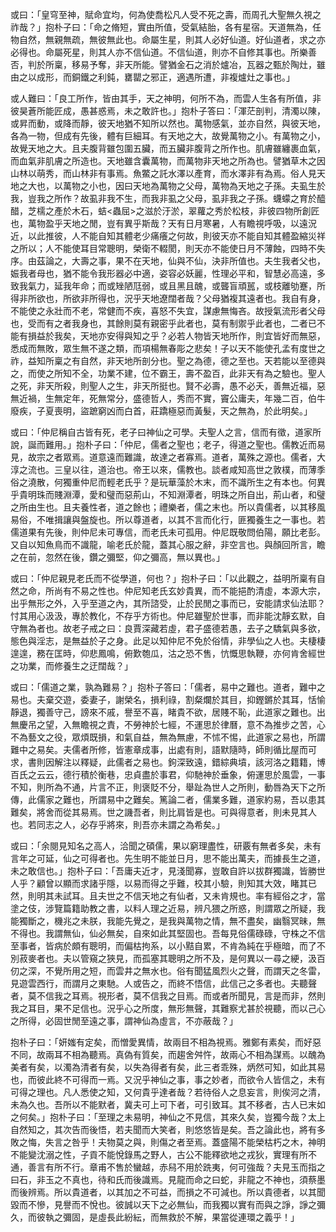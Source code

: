 或曰：「皇穹至神，賦命宜均，何為使喬松凡人受不死之壽，而周孔大聖無久視之祚哉？」抱朴子曰：「命之脩短，實由所值，受氣結胎，各有星宿。天道無為，任物自然，無親無疏，無彼無此也。命屬生星，則其人必好仙道。好仙道者，求之亦必得也。命屬死星，則其人亦不信仙道。不信仙道，則亦不自修其事也。所樂善否，判於所稟，移易予奪，非天所能。譬猶金石之消於爐冶，瓦器之甄於陶灶，雖由之以成形，而銅鐵之利鈍，罋罌之邪正，適遇所遭，非複爐灶之事也。」

或人難曰：「良工所作，皆由其手，天之神明，何所不為，而雲人生各有所值，非彼昊蒼所能匠成，愚甚惑焉，未之敢許也。」抱朴子答曰：「渾茫剖判，清濁以陳，或昇而動，或降而靜，彼天地猶不知所以然也。萬物感氣，並亦自然，與彼天地，各為一物，但成有先後，體有巨細耳。有天地之大，故覺萬物之小。有萬物之小，故覺天地之大。且夫腹背雖包圍五臟，而五臟非腹背之所作也。肌膚雖纏裹血氣，而血氣非肌膚之所造也。天地雖含囊萬物，而萬物非天地之所為也。譬猶草木之因山林以萌秀，而山林非有事焉。魚鱉之託水澤以產育，而水澤非有為焉。俗人見天地之大也，以萬物之小也，因曰天地為萬物之父母，萬物為天地之子孫。夫虱生於我，豈我之所作？故虱非我不生，而我非虱之父母，虱非我之子孫。蠛蠓之育於醯醋，芝檽之產於木石，蛣<蟲屈>之滋於汙淤，翠蘿之秀於松枝，非彼四物所創匠也，萬物盈乎天地之閒，豈有異乎斯哉？天有日月寒暑，人有瞻視呼吸，以遠況近，以此推彼，人不能自知其體老少痛癢之何故，則彼天亦不能自知其體盈縮災祥之所以；人不能使耳目常聰明，榮衛不輟閡，則天亦不能使日月不薄蝕，四時不失序。由茲論之，大壽之事，果不在天地，仙與不仙，決非所值也。夫生我者父也，娠我者母也，猶不能令我形器必中適，姿容必妖麗，性理必平和，智慧必高遠，多致我氣力，延我年命；而或矬陋尫弱，或且黑且醜，或聾盲頑嚚，或枝離劬蹇，所得非所欲也，所欲非所得也，況乎天地遼闊者哉？父母猶複其遠者也。我自有身，不能使之永壯而不老，常健而不疾，喜怒不失宜，謀慮無悔吝。故授氣流形者父母也，受而有之者我身也，其餘則莫有親密乎此者也，莫有制禦乎此者也，二者已不能有損益於我矣，天地亦安得與知之乎？必若人物皆天地所作，則宜皆好而無惡，悉成而無敗，眾生無不遂之類，而項楊無春彫之悲矣！子以天不能使孔孟有度世之祚，益知所稟之有自然，非天地所剖分也。聖之為德，德之至也。天若能以至德與之，而使之所知不全，功業不建，位不霸王，壽不盈百，此非天有為之驗也。聖人之死，非天所殺，則聖人之生，非天所挺也。賢不必壽，愚不必夭，善無近福，惡無近禍，生無定年，死無常分，盛德哲人，秀而不實，竇公庸夫，年幾二百，伯牛廢疾，子夏喪明，盜蹠窮凶而白首，莊蹻極惡而黃髮，天之無為，於此明矣。」

或曰：「仲尼稱自古皆有死，老子曰神仙之可學。夫聖人之言，信而有徵，道家所說，誕而難用。」抱朴子曰：「仲尼，儒者之聖也；老子，得道之聖也。儒教近而易見，故宗之者眾焉。道意遠而難識，故達之者寡焉。道者，萬殊之源也。儒者，大淳之流也。三皇以往，道治也。帝王以來，儒教也。談者咸知高世之敦樸，而薄季俗之澆散，何獨重仲尼而輕老氏乎？是玩華藻於木末，而不識所生之有本也。何異乎貴明珠而賤淵潭，愛和璧而惡荊山，不知淵潭者，明珠之所自出，荊山者，和璧之所由生也。且夫養性者，道之餘也；禮樂者，儒之末也。所以貴儒者，以其移風易俗，不唯揖讓與盤旋也。所以尊道者，以其不言而化行，匪獨養生之一事也。若儒道果有先後，則仲尼未可專信，而老氏未可孤用。仲尼既敬問伯陽，願比老彭。又自以知魚鳥而不識龍，喻老氏於龍，蓋其心服之辭，非空言也。與顏回所言，瞻之在前，忽然在後，鑽之彌堅，仰之彌高，無以異也。」

或曰：「仲尼親見老氏而不從學道，何也？」抱朴子曰：「以此觀之，益明所稟有自然之命，所尚有不易之性也。仲尼知老氏玄妙貴異，而不能挹酌清虛，本源大宗，出乎無形之外，入乎至道之內，其所諮受，止於民閒之事而已，安能請求仙法耶？忖其用心汲汲，專於教化，不存乎方術也。仲尼雖聖於世事，而非能沈靜玄默，自守無為者也。故老子戒之曰：良賈深藏若虛，君子盛德若愚，去子之驕氣與多欲，態色與淫志，是無益於子之身。此足以知仲尼不免於俗情，非學仙之人也。夫棲棲遑遑，務在匡時，仰悲鳳鳴，俯歎匏瓜，沽之恐不售，忼慨思執鞭，亦何肯舍經世之功業，而修養生之迂闊哉？」

或曰：「儒道之業，孰為難易？」抱朴子答曰：「儒者，易中之難也。道者，難中之易也。夫棄交遊，委妻子，謝榮名，損利祿，割粲爛於其目，抑鏗鏘於其耳，恬愉靜退，獨善守己，謗來不戚，譽至不喜，睹貴不欲，居賤不恥，此道家之難也。出無慶吊之望，入無瞻視之責，不勞神於七經，不運思於律曆，意不為推步之苦，心不為藝文之役，眾煩既損，和氣自益，無為無慮，不怵不惕，此道家之易也，所謂難中之易矣。夫儒者所修，皆憲章成事，出處有則，語默隨時，師則循比屋而可求，書則因解注以釋疑，此儒者之易也。鉤深致遠，錯綜典墳，該河洛之籍籍，博百氏之云云，德行積於衡巷，忠貞盡於事君，仰馳神於垂象，俯運思於風雲，一事不知，則所為不通，片言不正，則褒貶不分，舉趾為世人之所則，動唇為天下之所傳，此儒家之難也，所謂易中之難矣。篤論二者，儒業多難，道家約易，吾以患其難矣，將舍而從其易焉。世之譏吾者，則比肩皆是也。可與得意者，則未見其人也。若同志之人，必存乎將來，則吾亦未謂之為希矣。」

或曰：「余閱見知名之高人，洽聞之碩儒，果以窮理盡性，研覈有無者多矣，未有言年之可延，仙之可得者也。先生明不能並日月，思不能出萬夫，而據長生之道，未之敢信也。」抱朴子曰：「吾庸夫近才，見淺聞寡，豈敢自許以拔群獨識，皆勝世人乎？顧曾以顯而求諸乎隱，以易而得之乎難，校其小驗，則知其大效，睹其已然，則明其未試耳。且夫世之不信天地之有仙者，又未肯規也。率有經俗之才，當塗之伎，涉覽篇籍助教之書，以料人理之近易，辨凡猥之所惑，則謂眾之所疑，我能獨斷之，機兆之未朕，我能先覺之，是我與萬物之情，無不盡矣，幽翳冥昧，無不得也。我謂無仙，仙必無矣，自來如此其堅固也。吾每見俗儒碌碌，守株之不信至事者，皆病於頗有聰明，而偏枯拘系，以小黠自累，不肯為純在乎極暗，而了不別菽麥者也。夫以管窺之狹見，而孤塞其聰明之所不及，是何異以一尋之綆，汲百仞之深，不覺所用之短，而雲井之無水也。俗有聞猛風烈火之聲，而謂天之冬雷，見遊雲西行，而謂月之東馳。人或告之，而終不悟信，此信己之多者也。夫聽聲者，莫不信我之耳焉。視形者，莫不信我之目焉。而或者所聞見，言是而非，然則我之耳目，果不足信也。況乎心之所度，無形無聲，其難察尤甚於視聽，而以己心之所得，必固世閒至遠之事，謂神仙為虛言，不亦蔽哉？」

抱朴子曰：「妍媸有定矣，而憎愛異情，故兩目不相為視焉。雅鄭有素矣，而好惡不同，故兩耳不相為聽焉。真偽有質矣，而趨舍舛忤，故兩心不相為謀焉。以醜為美者有矣，以濁為清者有矣，以失為得者有矣，此三者乖殊，炳然可知，如此其易也，而彼此終不可得而一焉。又況乎神仙之事，事之妙者，而欲令人皆信之，未有可得之理也。凡人悉使之知，又何貴乎達者哉？若待俗人之息妄言，則俟河之清，未為久也。吾所以不能默者，冀夫可上可下者，可引致耳。其不移者，古人已末如之何矣。」抱朴子曰：「至理之未易明，神仙之不見信，其來久矣，豈獨今哉？太上自然知之，其次告而後悟，若夫聞而大笑者，則悠悠皆是矣。吾之論此也，將有多敗之悔，失言之咎乎！夫物莫之與，則傷之者至焉。蓋盛陽不能榮枯朽之木，神明不能變沈溺之性，子貢不能悅錄馬之野人，古公不能釋欲地之戎狄，實理有所不通，善言有所不行。章甫不售於蠻越，赤舄不用於跣夷，何可強哉？夫見玉而指之曰石，非玉之不真也，待和氏而後識焉。見龍而命之曰蛇，非龍之不神也，須蔡墨而後辨焉。所以貴道者，以其加之不可益，而損之不可減也。所以貴德者，以其聞毀而不慘，見譽而不悅也。彼誠以天下之必無仙，而我獨以實有而與之諍，諍之彌久，而彼執之彌固，是虛長此紛紜，而無救於不解，果當從連環之義乎！」